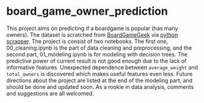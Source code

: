 # board_game_owner_prediction
This project aims on predicting if a boardgame is popular (has many owners). The dataset is scratched from [BoardGameGeek](https://boardgamegeek.com/) via [python scrapper](https://github.com/YiChanLee/scrapers/tree/detail_info/boardgamegeek).
The project is consist of two notebooks. The first one, 00_cleaning.ipynb is the part of data cleaning and preprocessing, and the second part, 01_modeling.ipynb is for modeling with decision trees. The predictive power of current result is not good enough due to the lack of informative features. Unexpected dependence between `average_weight` and `total_owners` is discovered which makes useful features even less. Future directions about the project are listed at the end of the modeling part, and should be done and updated soon.
As a rookie in data analysis, comments and suggestions are all welcomed.
